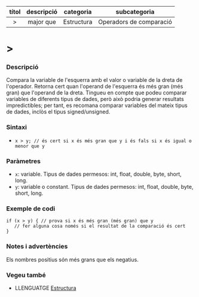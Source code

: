 
| títol | descripció | categoria | subcategoria |
| :---: | :--------: | :-------: | :----------: |
| > | major que | Estructura | Operadors de comparació |

# >

### Descripció

Compara la variable de l'esquerra amb el valor o variable de la dreta de l'operador. Retorna cert quan l'operand de l'esquerra és més gran (més gran) que l'operand de la dreta. Tingueu en compte que podeu comparar variables de diferents tipus de dades, però això podria generar resultats impredictibles; per tant, es recomana comparar variables del mateix tipus de dades, inclòs el tipus signed/unsigned.

### Sintaxi

*  `x > y; // és cert si x és més gran que y i és fals si x és igual o menor que y`

### Paràmetres

*  `x`: variable. Tipus de dades permesos: int, float, double, byte, short, long.  
*  `y`: variable o constant. Tipus de dades permesos: int, float, double, byte, short, long.

### Exemple de codi

```
if (x > y) { // prova si x és més gran (més gran) que y
   // fer alguna cosa només si el resultat de la comparació és cert
}
```

### Notes i advertències

Els nombres positius són més grans que els negatius.

### Vegeu també

*  LLENGUATGE [Estructura](../Estructura.md)  
